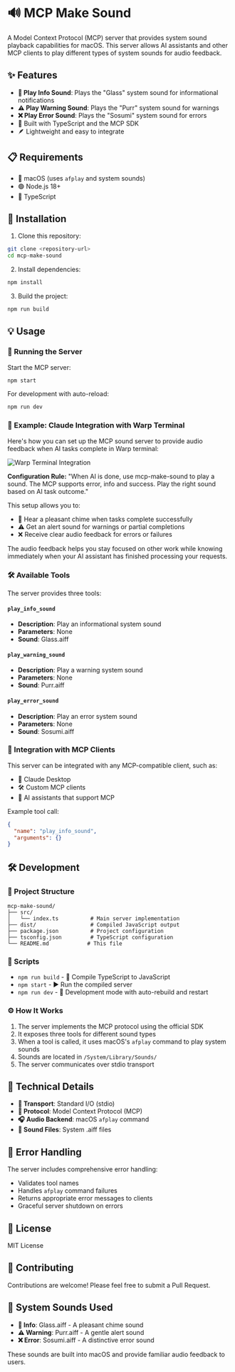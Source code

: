 # 🔊 MCP Make Sound

A Model Context Protocol (MCP) server that provides system sound playback capabilities for macOS. This server allows AI assistants and other MCP clients to play different types of system sounds for audio feedback.

## ✨ Features

- **🔔 Play Info Sound**: Plays the "Glass" system sound for informational notifications
- **⚠️ Play Warning Sound**: Plays the "Purr" system sound for warnings
- **❌ Play Error Sound**: Plays the "Sosumi" system sound for errors
- 🚀 Built with TypeScript and the MCP SDK
- 🪶 Lightweight and easy to integrate

## 📋 Requirements

- 🍎 macOS (uses `afplay` and system sounds)
- 🟢 Node.js 18+ 
- 📝 TypeScript

## 🚀 Installation

1. Clone this repository:
```bash
git clone <repository-url>
cd mcp-make-sound
```

2. Install dependencies:
```bash
npm install
```

3. Build the project:
```bash
npm run build
```

## 💡 Usage

### 🎵 Running the Server

Start the MCP server:
```bash
npm start
```

For development with auto-reload:
```bash
npm run dev
```

### 🎯 Example: Claude Integration with Warp Terminal

Here's how you can set up the MCP sound server to provide audio feedback when AI tasks complete in Warp terminal:

![Warp Terminal Integration](https://cut.lizheng.me/X36m8zzy)

**Configuration Rule:**
"When AI is done, use mcp-make-sound to play a sound. The MCP supports error, info and success. Play the right sound based on AI task outcome."

This setup allows you to:
- 🔔 Hear a pleasant chime when tasks complete successfully
- ⚠️ Get an alert sound for warnings or partial completions  
- ❌ Receive clear audio feedback for errors or failures

The audio feedback helps you stay focused on other work while knowing immediately when your AI assistant has finished processing your requests.

### 🛠️ Available Tools

The server provides three tools:

#### `play_info_sound`
- **Description**: Play an informational system sound
- **Parameters**: None
- **Sound**: Glass.aiff

#### `play_warning_sound`
- **Description**: Play a warning system sound  
- **Parameters**: None
- **Sound**: Purr.aiff

#### `play_error_sound`
- **Description**: Play an error system sound
- **Parameters**: None
- **Sound**: Sosumi.aiff

### 🔗 Integration with MCP Clients

This server can be integrated with any MCP-compatible client, such as:
- 🤖 Claude Desktop
- 🛠️ Custom MCP clients
- 🧠 AI assistants that support MCP

Example tool call:
```json
{
  "name": "play_info_sound",
  "arguments": {}
}
```

## 🛠️ Development

### 📁 Project Structure

```
mcp-make-sound/
├── src/
│   └── index.ts          # Main server implementation
├── dist/                 # Compiled JavaScript output
├── package.json          # Project configuration
├── tsconfig.json         # TypeScript configuration
└── README.md            # This file
```

### 📜 Scripts

- `npm run build` - 🔨 Compile TypeScript to JavaScript
- `npm start` - ▶️ Run the compiled server
- `npm run dev` - 🔄 Development mode with auto-rebuild and restart

### ⚙️ How It Works

1. The server implements the MCP protocol using the official SDK
2. It exposes three tools for different sound types
3. When a tool is called, it uses macOS's `afplay` command to play system sounds
4. Sounds are located in `/System/Library/Sounds/`
5. The server communicates over stdio transport

## 🔧 Technical Details

- **🔌 Transport**: Standard I/O (stdio)
- **📡 Protocol**: Model Context Protocol (MCP)
- **🎧 Audio Backend**: macOS `afplay` command
- **🎵 Sound Files**: System .aiff files

## 🚨 Error Handling

The server includes comprehensive error handling:
- Validates tool names
- Handles `afplay` command failures
- Returns appropriate error messages to clients
- Graceful server shutdown on errors

## 📄 License

MIT License

## 🤝 Contributing

Contributions are welcome! Please feel free to submit a Pull Request.

## 🎼 System Sounds Used

- **🔔 Info**: Glass.aiff - A pleasant chime sound
- **⚠️ Warning**: Purr.aiff - A gentle alert sound  
- **❌ Error**: Sosumi.aiff - A distinctive error sound

These sounds are built into macOS and provide familiar audio feedback to users.

